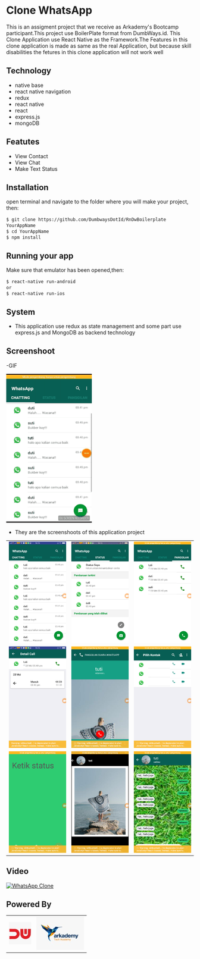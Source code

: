 # Clone WhatsApp
This is an assigment project that we receive as Arkademy's Bootcamp participant.This project use BoilerPlate format from DumbWays.id. This Clone Application use React Native as the Framework.The Features in this clone application is made as same as the real Application, but because skill disabilities the fetures in this clone application will not work well


## Technology

- native base
- react native navigation
- redux
- react native
- react
- express.js
- mongoDB

## Featutes

- View Contact
- View Chat
- Make Text Status

## Installation

open terminal and navigate to the folder where you will make your project, then:
```
$ git clone https://github.com/DumbwaysDotId/RnDwBoilerplate YourAppName
$ cd YourAppName
$ npm install
```

## Running your app 

Make sure that emulator has been opened,then:
```
$ react-native run-android
or
$ react-native run-ios
```

## System

- This application use redux  as state management and some part use express.js and MongoDB as backend technology

## Screenshoot
-GIF

<img src="https://github.com/HandiSutriyan/CloneWhatsApp/blob/master/20180607_204353.gif" width=230 height=400/>

- They are the screenshoots of this application project

|            |            |          |
|------------|------------|----------|
|<img src="https://github.com/HandiSutriyan/CloneWhatsApp/blob/master/Screenshot_2018-06-07-14-16-25-45.png" >|<img src="https://github.com/HandiSutriyan/CloneWhatsApp/blob/master/Screenshot_2018-06-07-14-16-29-31.png" >|<img src="https://github.com/HandiSutriyan/CloneWhatsApp/blob/master/Screenshot_2018-06-07-14-16-32-84.png" >|
|<img src="https://github.com/HandiSutriyan/CloneWhatsApp/blob/master/Screenshot_2018-06-07-14-16-37-84.png" >|<img src="https://github.com/HandiSutriyan/CloneWhatsApp/blob/master/Screenshot_2018-06-07-14-16-43-90.png" >|<img src="https://github.com/HandiSutriyan/CloneWhatsApp/blob/master/Screenshot_2018-06-07-14-16-48-84.png" >|
|<img src="https://github.com/HandiSutriyan/CloneWhatsApp/blob/master/Screenshot_2018-06-07-14-16-56-21.png">|<img src="https://github.com/HandiSutriyan/CloneWhatsApp/blob/master/Screenshot_2018-06-07-14-17-01-32.png" >|<img src="https://github.com/HandiSutriyan/CloneWhatsApp/blob/master/Screenshot_2018-06-07-14-17-11-07.png" >

## Video

[![WhatsApp Clone](https://img.youtube.com/vi/RlNt-Cl-6ZI/0.jpg)](https://www.youtube.com/watch?v=RlNt-Cl-6ZI)

## Powered By
|           |         |
|----------|----------|
|![](https://github.com/HandiSutriyan/CloneWhatsApp/blob/master/WhatsApp%20Image%202018-06-07%20at%2007.23.44.jpeg)|![](https://github.com/HandiSutriyan/CloneWhatsApp/blob/master/WhatsApp%20Image%202018-06-07%20at%2007.23.45.jpeg)|

